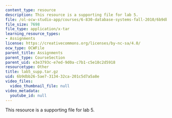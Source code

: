 ```yaml
---
content_type: resource
description: This resource is a supporting file for lab 5.
file: /ol-ocw-studio-app/courses/6-830-database-systems-fall-2010/6b9dbb265ae7313432ca201c5d7a5a8e_lab5_supp.tar.gz
file_size: 7698
file_type: application/x-tar
learning_resource_types:
- Assignments
license: https://creativecommons.org/licenses/by-nc-sa/4.0/
ocw_type: OCWFile
parent_title: Assignments
parent_type: CourseSection
parent_uid: e3e3793c-e7ed-9d0a-c7b1-c5e18c2d5918
resourcetype: Other
title: lab5_supp.tar.gz
uid: 6b9dbb26-5ae7-3134-32ca-201c5d7a5a8e
video_files:
  video_thumbnail_file: null
video_metadata:
  youtube_id: null
---
```

This resource is a supporting file for lab 5.